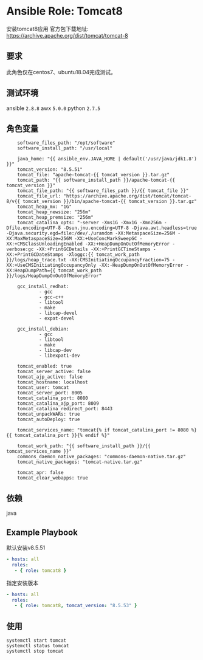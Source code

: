 # Ansible Role: Tomcat8

安装tomcat8应用
官方包下载地址: https://archive.apache.org/dist/tomcat/tomcat-8

## 要求

此角色仅在centos7、ubuntu18.04完成测试。

## 测试环境

ansible `2.8.8`
awx `5.0.0`
python `2.7.5`

## 角色变量
    
		software_files_path: "/opt/software"
		software_install_path: "/usr/local"

		java_home: "{{ ansible_env.JAVA_HOME | default('/usr/java/jdk1.8') }}"
		tomcat_version: "8.5.51"
		tomcat_file: "apache-tomcat-{{ tomcat_version }}.tar.gz"
		tomcat_path: "{{ software_install_path }}/apache-tomcat-{{ tomcat_version }}"
		tomcat_file_path: "{{ software_files_path }}/{{ tomcat_file }}"
		tomcat_file_url: "https://archive.apache.org/dist/tomcat/tomcat-8/v{{ tomcat_version }}/bin/apache-tomcat-{{ tomcat_version }}.tar.gz"
		tomcat_heap_mx: "1G"
		tomcat_heap_newsize: "256m"
		tomcat_heap_premsize: "256m"
		tomcat_catalina_opts: "-server -Xms1G -Xmx1G -Xmn256m -Dfile.encoding=UTF-8 -Dsun.jnu.encoding=UTF-8 -Djava.awt.headless=true -Djava.security.egd=file:/dev/./urandom -XX:MetaspaceSize=256M -XX:MaxMetaspaceSize=256M -XX:+UseConcMarkSweepGC -XX:+CMSClassUnloadingEnabled -XX:+HeapDumpOnOutOfMemoryError -verbose:gc -XX:+PrintGCDetails -XX:+PrintGCTimeStamps -XX:+PrintGCDateStamps -Xloggc:{{ tomcat_work_path }}/logs/heap_trace.txt -XX:CMSInitiatingOccupancyFraction=75 -XX:+UseCMSInitiatingOccupancyOnly -XX:-HeapDumpOnOutOfMemoryError -XX:HeapDumpPath={{ tomcat_work_path }}/logs/HeapDumpOnOutOfMemoryError"

		gcc_install_redhat:
				- gcc
				- gcc-c++
				- libtool
				- make
				- libcap-devel
				- expat-devel

		gcc_install_debian:
				- gcc
				- libtool
				- make
				- libcap-dev
				- libexpat1-dev

		tomcat_enabled: true
		tomcat_server_active: false
		tomcat_ajp_active: false
		tomcat_hostname: localhost
		tomcat_user: tomcat
		tomcat_server_port: 8005
		tomcat_catalina_port: 8080
		tomcat_catalina_ajp_port: 8009
		tomcat_catalina_redirect_port: 8443
		tomcat_unpackWARs: true
		tomcat_autoDeploy: true

		tomcat_services_name: "tomcat{% if tomcat_catalina_port != 8080 %}{{ tomcat_catalina_port }}{% endif %}"

		tomcat_work_path: "{{ software_install_path }}/{{ tomcat_services_name }}"
		commons_daemon_native_packages: "commons-daemon-native.tar.gz"
		tomcat_native_packages: "tomcat-native.tar.gz"

		tomcat_apr: false
		tomcat_clear_webapps: true

    
## 依赖

java


## Example Playbook
   
默认安装v8.5.51
```yaml
- hosts: all
  roles: 
   - { role: tomcat8 }
```   
指定安装版本
```yaml
- hosts: all
  roles: 
   - { role: tomcat8, tomcat_version: "8.5.53" }
```
	
## 使用

```
systemctl start tomcat
systemctl status tomcat
systemctl stop tomcat
```
